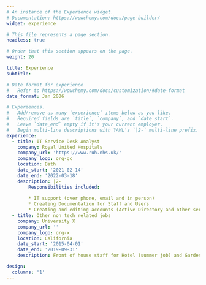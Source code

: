 ```yaml
---
# An instance of the Experience widget.
# Documentation: https://wowchemy.com/docs/page-builder/
widget: experience

# This file represents a page section.
headless: true

# Order that this section appears on the page.
weight: 20

title: Experience
subtitle:

# Date format for experience
#   Refer to https://wowchemy.com/docs/customization/#date-format
date_format: Jan 2006

# Experiences.
#   Add/remove as many `experience` items below as you like.
#   Required fields are `title`, `company`, and `date_start`.
#   Leave `date_end` empty if it's your current employer.
#   Begin multi-line descriptions with YAML's `|2-` multi-line prefix.
experience:
  - title: IT Service Desk Analyst
    company: Royal United Hospitals
    company_url: 'https://www.ruh.nhs.uk/'
    company_logo: org-gc
    location: Bath
    date_start: '2021-02-14'
    date_end: '2022-03-18'
    description: |2-
        Responsibilities included:
        
        * IT support (over phone, email and in person)
        * Creating Documentation for Staff and Users
        * Creating and editing accounts (Active Directory and other services)
  - title: Other non tech related jobs
    company: University X
    company_url: ''
    company_logo: org-x
    location: California
    date_start: '2015-04-01'
    date_end: '2019-09-31'
    description: Front of house staff for Hotel (summer job) and Garden Centre Assistant (first job 2 years)

design:
  columns: '1'
---
```

